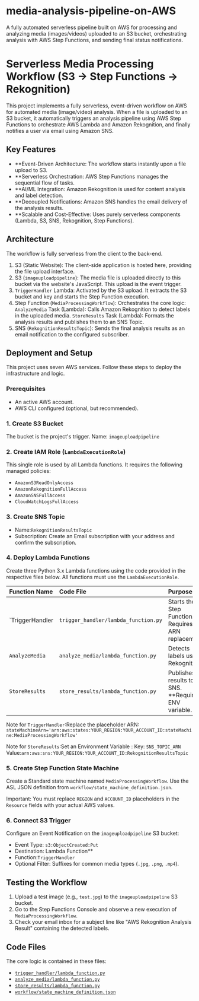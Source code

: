 # media-analysis-pipeline-on-AWS
A fully automated serverless pipeline built on AWS for processing and analyzing media (images/videos) uploaded to an S3 bucket, orchestrating analysis with AWS Step Functions, and sending final status notifications.

#  Serverless Media Processing Workflow (S3 → Step Functions → Rekognition)

This project implements a fully serverless, event-driven workflow on AWS for automated media (image/video) analysis. When a file is uploaded to an S3 bucket, it automatically triggers an analysis pipeline using AWS Step Functions to orchestrate AWS Lambda and Amazon Rekognition, and finally notifies a user via email using Amazon SNS.

##  Key Features

* **Event-Driven Architecture: The workflow starts instantly upon a file upload to S3.
* **Serverless Orchestration: AWS Step Functions manages the sequential flow of tasks.
* **AI/ML Integration: Amazon Rekognition is used for content analysis and label detection.
* **Decoupled Notifications: Amazon SNS handles the email delivery of the analysis results.
* **Scalable and Cost-Effective: Uses purely serverless components (Lambda, S3, SNS, Rekognition, Step Functions).

##  Architecture



The workflow is fully serverless from the client to the back-end.

1.  S3 (Static Website): The client-side application is hosted here, providing the file upload interface.
2.  S3 (`imageuploadpipeline`): The media file is uploaded directly to this bucket via the website's JavaScript. This upload is the event trigger.
3.  `TriggerHandler` Lambda: Activated by the S3 upload. It extracts the S3 bucket and key and starts the Step Function execution.
4.  Step Function (`MediaProcessingWorkflow`): Orchestrates the core logic:
    `AnalyzeMedia` Task (Lambda): Calls Amazon Rekognition to detect labels in the uploaded media.
    `StoreResults` Task (Lambda): Formats the analysis results and publishes them to an SNS Topic.
5.  SNS (`RekognitionResultsTopic`): Sends the final analysis results as an email notification to the configured subscriber.

##  Deployment and Setup

This project uses seven AWS services. Follow these steps to deploy the infrastructure and logic.

### Prerequisites

* An active AWS account.
* AWS CLI configured (optional, but recommended).

### 1. Create S3 Bucket

The bucket is the project's trigger.
Name: `imageuploadpipeline`

### 2. Create IAM Role (`LambdaExecutionRole`)

This single role is used by all Lambda functions. It requires the following managed policies:
* `AmazonS3ReadOnlyAccess`
* `AmazonRekognitionFullAccess`
* `AmazonSNSFullAccess`
* `CloudWatchLogsFullAccess`

### 3. Create SNS Topic

* Name:`RekognitionResultsTopic`
* Subscription: Create an Email subscription with your address and confirm the subscription.

### 4. Deploy Lambda Functions

Create three Python 3.x Lambda functions using the code provided in the respective files below. All functions must use the `LambdaExecutionRole`.

| Function Name  | Code File                            | Purpose                                                 |
| :---           | :---                                 | :---                                                    |
| `TriggerHandler| `trigger_handler/lambda_function.py` | Starts the Step Function. Requires ARN replacement.     |
| `AnalyzeMedia` | `analyze_media/lambda_function.py`   | Detects labels using Rekognition.                       |
| `StoreResults` | `store_results/lambda_function.py`   | Publishes results to SNS. **Requires ENV variable.      |

Note for `TriggerHandler`:Replace the placeholder ARN:
`stateMachineArn='arn:aws:states:YOUR_REGION:YOUR_ACCOUNT_ID:stateMachine:MediaProcessingWorkflow'`

Note for `StoreResults`:Set an Environment Variable :
  Key: `SNS_TOPIC_ARN`
  Value:`arn:aws:sns:YOUR_REGION:YOUR_ACCOUNT_ID:RekognitionResultsTopic`

### 5. Create Step Function State Machine

Create a Standard state machine named `MediaProcessingWorkflow`. Use the ASL JSON definition from `workflow/state_machine_definition.json`.

Important: You must replace `REGION` and `ACCOUNT_ID` placeholders in the `Resource` fields with your actual AWS values.

### 6. Connect S3 Trigger

Configure an Event Notification on the `imageuploadpipeline` S3 bucket:
* Event Type: `s3:ObjectCreated:Put`
* Destination: Lambda Function**
* Function:`TriggerHandler`
* Optional Filter: Suffixes for common media types (`.jpg`, `.png`, `.mp4`).

##  Testing the Workflow

1.  Upload a test image (e.g., `test.jpg`) to the `imageuploadpipeline` S3 bucket.
2.  Go to the Step Functions Console and observe a new execution of `MediaProcessingWorkflow`.
3.  Check your email inbox for a subject line like "AWS Rekognition Analysis Result" containing the detected labels.

##   Code Files

The core logic is contained in these files:

* [`trigger_handler/lambda_function.py`](trigger_handler/lambda_function.py)
* [`analyze_media/lambda_function.py`](analyze_media/lambda_function.py)
* [`store_results/lambda_function.py`](store_results/lambda_function.py)
* [`workflow/state_machine_definition.json`](workflow/state_machine_definition.json)
